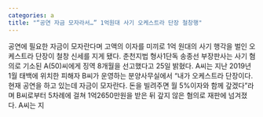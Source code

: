 ```yaml
---
categories: a
title: "“공연 자금 모자라서…” 1억원대 사기 오케스트라 단장 철창행"
---
```

공연에 필요한 자금이 모자란다며 고액의 이자를 미끼로 1억 원대의 사기 행각을 벌인 오케스트라 단장이 철창 신세를 지게 됐다. 춘천지법 형사1단독 송종선 부장판사는 사기 혐의로 기소된 A(50)씨에게 징역 8개월을 선고했다고 25일 밝혔다. A씨는 지난 2019년 1월 태백에 위치한 피해자 B씨가 운영하는 분양사무실에서 “내가 오케스트라 단장이다. 현재 공연을 하고 있는데 자금이 모자란다. 돈을 빌려주면 월 5%이자와 함께 갚겠다”라며 B씨로부터 5차례에 걸쳐 1억2650만원을 받은 뒤 갚지 않은 혐의로 재판에 넘겨졌다. A씨는 지